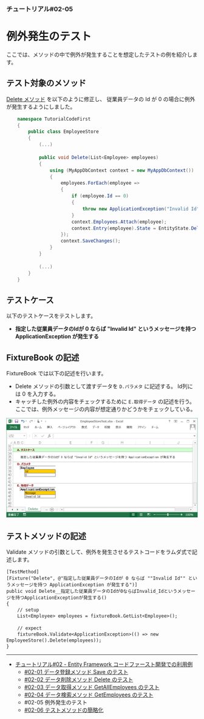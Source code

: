﻿
### チュートリアル#02-05

例外発生のテスト
================

ここでは、メソッドの中で例外が発生することを想定したテストの例を紹介します。


テスト対象のメソッド
--------------------

[Delete メソッド](./Tutorial-CodeFirst-Delete.md) を以下のように修正し、
従業員データの Id が 0 の場合に例外が発生するようにしました。


```c#
    namespace TutorialCodeFirst
    {
        public class EmployeeStore
        {
            (...)
            
            public void Delete(List<Employee> employees)
            {
                using (MyAppDbContext context = new MyAppDbContext())
                {
                    employees.ForEach(employee =>
                    {
                        if (employee.Id == 0)
                        {
                            throw new ApplicationException("Invalid Id");
                        }
                        context.Employees.Attach(employee);
                        context.Entry(employee).State = EntityState.Deleted;
                    });
                    context.SaveChanges();
                }
            }

            (...)
        }
    }
```



テストケース
------------

以下のテストケースをテストします。

*   <b>指定した従業員データのIdが 0 ならば "Invalid Id" というメッセージを持つ ApplicationException が発生する</b>


FixtureBook の記述
------------------

FixtureBook では以下の記述を行います。

*   Delete メソッドの引数として渡すデータを `D.パラメタ` に記述する。
    Id列には 0 を入力する。
*   キャッチした例外の内容をチェックするために `E.取得データ` の記述を行う。
    ここでは、例外メッセージの内容が想定通りかどうかをチェックしている。


![FixtureBook記述](./images/Tutorial-CodeFirst-Exception-01.png?raw=true)


テストメソッドの記述
--------------------

Validate メソッドの引数として、例外を発生させるテストコードをラムダ式で記述します。

    [TestMethod]
    [Fixture("Delete", @"指定した従業員データのIdが 0 ならば ""Invalid Id"" というメッセージを持つ ApplicationException が発生する")]
    public void Delete__指定した従業員データのIdが0ならばInvalid_Idというメッセージを持つApplicationExceptionが発生する()
    {
        // setup
        List<Employee> employees = fixtureBook.GetList<Employee>();
        
        // expect
        fixtureBook.Validate<ApplicationException>(() => new EmployeeStore().Delete(employees));
    }


------------------------

*   [チュートリアル#02 - Entity Framework コードファースト開発での利用例](./Tutorial-CodeFirst.md)
    *   [#02-01 データ登録メソッド Save のテスト](./Tutorial-CodeFirst-Save.md)
    *   [#02-02 データ削除メソッド Delete のテスト](./Tutorial-CodeFirst-Delete.md)
    *   [#02-03 データ取得メソッド GetAllEmployees のテスト](./Tutorial-CodeFirst-GetAllEmployees.md)
    *   [#02-04 データ検索メソッド GetEmployees のテスト](./Tutorial-CodeFirst-GetEmployees.md)
    *   #02-05 例外発生のテスト
    *   [#02-06 テストメソッドの簡略化](./Tutorial-CodeFirst-Expect.md)
